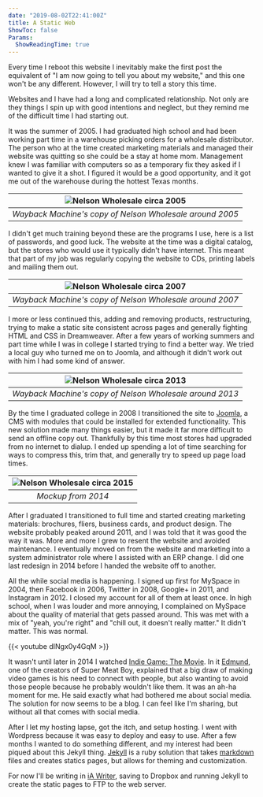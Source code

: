 ```yaml
---
date: "2019-08-02T22:41:00Z"
title: A Static Web
ShowToc: false
Params:
  ShowReadingTime: true
---
```


Every time I reboot this website I inevitably make the first post the equivalent of "I am now going to tell you about my website," and this one won't be any different. However, I will try to tell a story this time.

Websites and I have had a long and complicated relationship. Not only are they things I spin up with good intentions and neglect, but they remind me of the difficult time I had starting out.

It was the summer of 2005. I had graduated high school and had been working part time in a warehouse picking orders for a wholesale distributor. The person who at the time created marketing materials and managed their website was quitting so she could be a stay at home mom. Management knew I was familiar with computers so as a temporary fix they asked if I wanted to give it a shot. I figured it would be a good opportunity, and it got me out of the warehouse during the hottest Texas months.

| ![Nelson Wholesale circa 2005](/images/2019/08/nelsonwholesale-2005.png) |
| :--------------------------------------------------------------: |
|     _Wayback Machine's copy of Nelson Wholesale around 2005_     |

I didn't get much training beyond these are the programs I use, here is a list of passwords, and good luck. The website at the time was a digital catalog, but the stores who would use it typically didn't have internet. This meant that part of my job was regularly copying the website to CDs, printing labels and mailing them out.

| ![Nelson Wholesale circa 2007](/images/2019/08/nelsonwholesale-2007.png) |
| :--------------------------------------------------------------: |
|     _Wayback Machine's copy of Nelson Wholesale around 2007_     |

I more or less continued this, adding and removing products, restructuring, trying to make a static site consistent across pages and generally fighting HTML and CSS in Dreamweaver. After a few years of working summers and part time while I was in college I started trying to find a better way. We tried a local guy who turned me on to Joomla, and although it didn't work out with him I had some kind of answer.

| ![Nelson Wholesale circa 2013](/images/2019/08/nelsonwholesale-2013.png) |
| :--------------------------------------------------------------: |
|     _Wayback Machine's copy of Nelson Wholesale around 2013_     |

By the time I graduated college in 2008 I transitioned the site to [Joomla][joomla], a CMS with modules that could be installed for extended functionality. This new solution made many things easier, but it made it far more difficult to send an offline copy out. Thankfully by this time most stores had upgraded from no internet to dialup. I ended up spending a lot of time searching for ways to compress this, trim that, and generally try to speed up page load times.

| ![Nelson Wholesale circa 2015](/images/2019/08/nelsonwholesale-2015.jpg) |
| :--------------------------------------------------------------: |
|                        _Mockup from 2014_                        |

After I graduated I transitioned to full time and started creating marketing materials: brochures, fliers, business cards, and product design. The website probably peaked around 2011, and I was told that it was good the way it was. More and more I grew to resent the website and avoided maintenance. I eventually moved on from the website and marketing into a system administrator role where I assisted with an ERP change. I did one last redesign in 2014 before I handed the website off to another.

All the while social media is happening. I signed up first for MySpace in 2004, then Facebook in 2006, Twitter in 2008, Google+ in 2011, and Instagram in 2012. I closed my account for all of them at least once. In high school, when I was louder and more annoying, I complained on MySpace about the quality of material that gets passed around. This was met with a mix of "yeah, you're right" and "chill out, it doesn't really matter." It didn't matter. This was normal.

{{< youtube dINgx0y4GqM >}}

It wasn't until later in 2014 I watched [Indie Game: The Movie][indie-game-movie]. In it [Edmund][edmund-mcmillen], one of the creators of Super Meat Boy, explained that a big draw of making video games is his need to connect with people, but also wanting to avoid those people because he probably wouldn't like them. It was an ah-ha moment for me. He said exactly what had bothered me about social media. The solution for now seems to be a blog. I can feel like I'm sharing, but without all that comes with social media.

After I let my hosting lapse, got the itch, and setup hosting. I went with Wordpress because it was easy to deploy and easy to use. After a few months I wanted to do something different, and my interest had been piqued about this Jekyll thing. [Jekyll][jekyll] is a ruby solution that takes [markdown][markdown] files and creates statics pages, but allows for theming and customization.

For now I'll be writing in [iA Writer][iawriter], saving to Dropbox and running Jekyll to create the static pages to FTP to the web server.

[joomla]: https://en.wikipedia.org/wiki/Joomla
[jekyll]: https://jekyllrb.com
[edmund-mcmillen]: https://en.wikipedia.org/wiki/Edmund_McMillen
[indie-game-movie]: https://en.wikipedia.org/wiki/Indie_Game:_The_Movie
[markdown]: https://www.markdownguide.org
[iawriter]: https://ia.net/writer
